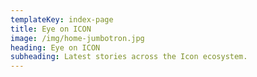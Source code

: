 ```yaml
---
templateKey: index-page
title: Eye on ICON
image: /img/home-jumbotron.jpg
heading: Eye on ICON
subheading: Latest stories across the Icon ecosystem.
---
```

